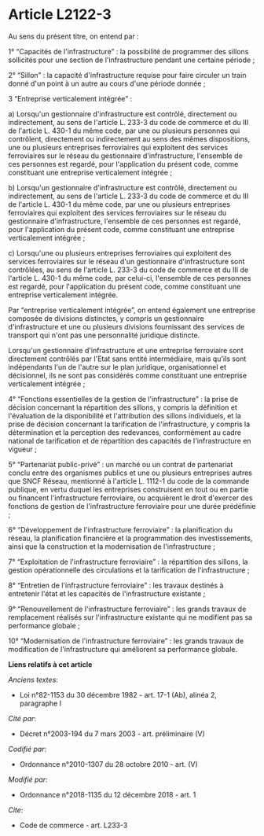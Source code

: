 # Article L2122-3

Au sens du présent titre, on entend par :

1° “Capacités de l'infrastructure” : la possibilité de programmer des sillons sollicités pour une section de l'infrastructure
pendant une certaine période ;

2° “Sillon” : la capacité d'infrastructure requise pour faire circuler un train donné d'un point à un autre au cours d'une
période donnée ;

3 “Entreprise verticalement intégrée” :

a) Lorsqu'un gestionnaire d'infrastructure est contrôlé, directement ou indirectement, au sens de l'article L. 233-3 du code
de commerce et du III de l'article L. 430-1 du même code, par une ou plusieurs personnes qui contrôlent, directement ou
indirectement au sens des mêmes dispositions, une ou plusieurs entreprises ferroviaires qui exploitent des services
ferroviaires sur le réseau du gestionnaire d'infrastructure, l'ensemble de ces personnes est regardé, pour l'application du
présent code, comme constituant une entreprise verticalement intégrée ;

b) Lorsqu'un gestionnaire d'infrastructure est contrôlé, directement ou indirectement, au sens de l'article L. 233-3 du code
de commerce et du III de l'article L. 430-1 du même code, par une ou plusieurs entreprises ferroviaires qui exploitent des
services ferroviaires sur le réseau du gestionnaire d'infrastructure, l'ensemble de ces personnes est regardé, pour
l'application du présent code, comme constituant une entreprise verticalement intégrée ;

c) Lorsqu'une ou plusieurs entreprises ferroviaires qui exploitent des services ferroviaires sur le réseau d'un gestionnaire
d'infrastructure sont contrôlées, au sens de l'article L. 233-3 du code de commerce et du III de l'article L. 430-1 du même
code, par celui-ci, l'ensemble de ces personnes est regardé, pour l'application du présent code, comme constituant une
entreprise verticalement intégrée.

Par “entreprise verticalement intégrée”, on entend également une entreprise composée de divisions distinctes, y compris un
gestionnaire d'infrastructure et une ou plusieurs divisions fournissant des services de transport qui n'ont pas une
personnalité juridique distincte.

Lorsqu'un gestionnaire d'infrastructure et une entreprise ferroviaire sont directement contrôlés par l'Etat sans entité
intermédiaire, mais qu'ils sont indépendants l'un de l'autre sur le plan juridique, organisationnel et décisionnel, ils ne
sont pas considérés comme constituant une entreprise verticalement intégrée ;

4° “Fonctions essentielles de la gestion de l'infrastructure” : la prise de décision concernant la répartition des sillons, y
compris la définition et l'évaluation de la disponibilité et l'attribution des sillons individuels, et la prise de décision
concernant la tarification de l'infrastructure, y compris la détermination et la perception des redevances, conformément au
cadre national de tarification et de répartition des capacités de l'infrastructure en vigueur ;

5° “Partenariat public-privé” : un marché ou un contrat de partenariat conclu entre des organismes publics et une ou
plusieurs entreprises autres que SNCF Réseau, mentionné à l'article L. 1112-1 du code de la commande publique, en vertu
duquel les entreprises construisent en tout ou en partie ou financent l'infrastructure ferroviaire, ou acquièrent le droit
d'exercer des fonctions de gestion de l'infrastructure ferroviaire pour une durée prédéfinie ;

6° “Développement de l'infrastructure ferroviaire” : la planification du réseau, la planification financière et la
programmation des investissements, ainsi que la construction et la modernisation de l'infrastructure ;

7° “Exploitation de l'infrastructure ferroviaire” : la répartition des sillons, la gestion opérationnelle des circulations et
la tarification de l'infrastructure ;

8° “Entretien de l'infrastructure ferroviaire” : les travaux destinés à entretenir l'état et les capacités de
l'infrastructure existante ;

9° “Renouvellement de l'infrastructure ferroviaire” : les grands travaux de remplacement réalisés sur l'infrastructure
existante qui ne modifient pas sa performance globale ;

10° “Modernisation de l'infrastructure ferroviaire” : les grands travaux de modification de l'infrastructure qui améliorent
sa performance globale.

**Liens relatifs à cet article**

_Anciens textes_:

  - Loi n°82-1153 du 30 décembre 1982 - art. 17-1 (Ab), alinéa 2, paragraphe I

_Cité par_:

  - Décret n°2003-194 du 7 mars 2003 - art. préliminaire (V)

_Codifié par_:

  - Ordonnance n°2010-1307 du 28 octobre 2010 - art. (V)

_Modifié par_:

  - Ordonnance n°2018-1135 du 12 décembre 2018 - art. 1

_Cite_:

  - Code de commerce - art. L233-3
